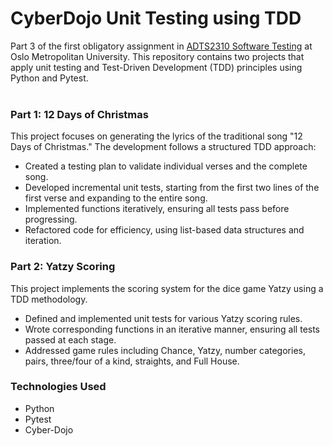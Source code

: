 <h1>CyberDojo Unit Testing using TDD</h1>

Part 3 of the first obligatory assignment in <a href="https://student.oslomet.no/en/studier/-/studieinfo/emne/ADTS2310/2024/H%C3%98ST">ADTS2310 Software Testing</a> at Oslo Metropolitan University. This repository contains two projects that apply unit testing and Test-Driven Development (TDD) principles using Python and Pytest.
<br /><br />

<h3>Part 1: 12 Days of Christmas</h3>
This project focuses on generating the lyrics of the traditional song "12 Days of Christmas." The development follows a structured TDD approach:
<ul>
  <li>Created a testing plan to validate individual verses and the complete song.</li>
  <li>Developed incremental unit tests, starting from the first two lines of the first verse and expanding to the entire song.</li>
  <li>Implemented functions iteratively, ensuring all tests pass before progressing.</li>
  <li>Refactored code for efficiency, using list-based data structures and iteration.</li>
</ul>

<h3>Part 2: Yatzy Scoring</h3>
This project implements the scoring system for the dice game Yatzy using a TDD methodology.
<ul>
  <li>Defined and implemented unit tests for various Yatzy scoring rules.</li>
  <li>Wrote corresponding functions in an iterative manner, ensuring all tests passed at each stage.</li>
  <li>Addressed game rules including Chance, Yatzy, number categories, pairs, three/four of a kind, straights, and Full House.</li>
</ul>

<h3>Technologies Used</h3>
<ul>
  <li>Python</li>
  <li>Pytest</li>
  <li>Cyber-Dojo</li>
</ul>

